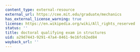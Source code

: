 ```yaml
---
content_type: external-resource
external_url: https://cee.mit.edu/graduate/mechanics
has_external_license_warning: true
license: https://en.wikipedia.org/wiki/All_rights_reserved
status: ''
title: doctoral qualifying exam in structures
uid: a29d7443-9291-47a4-8461-9e16fc62ed84
wayback_url: ''
---
```

